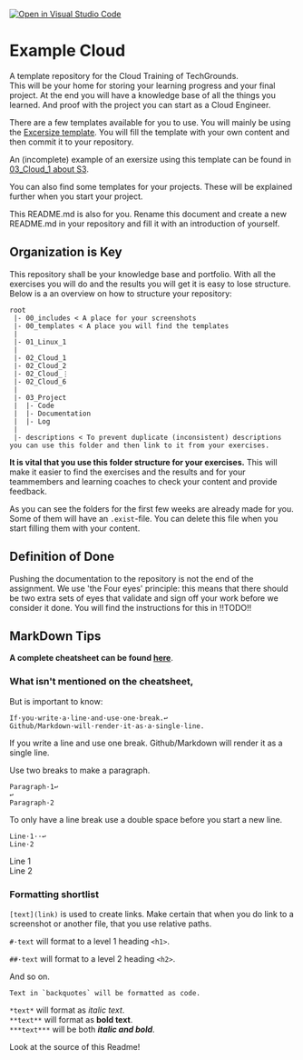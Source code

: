 [![Open in Visual Studio Code](https://classroom.github.com/assets/open-in-vscode-c66648af7eb3fe8bc4f294546bfd86ef473780cde1dea487d3c4ff354943c9ae.svg)](https://classroom.github.com/online_ide?assignment_repo_id=7768936&assignment_repo_type=AssignmentRepo)
# Example Cloud
A template repository for the Cloud Training of TechGrounds.  
This will be your home for storing your learning progress and your final project. At the end you will have a knowledge base of all the things you learned. And proof with the project you can start as a Cloud Engineer.

There are a few templates available for you to use. You will mainly be using the [Excersize template](../00_templates/excersize.md). You will fill the template with your own content and then commit it to your repository.

An (incomplete) example of an exersize using this template can be found in [03_Cloud_1 about S3](./sprint_2/S3.md).

You can also find some templates for your projects. These will be explained further when you start your project.

This README.md is also for you. Rename this document and create a new README.md in your repository and fill it with an introduction of yourself.

## Organization is Key
This repository shall be your knowledge base and portfolio. With all the exercises you will do and the results you will get it is easy to lose structure. Below is a an overview on how to structure your repository:
```
root
 |- 00_includes < A place for your screenshots
 |- 00_templates < A place you will find the templates
 |
 |- 01_Linux_1
 |
 |- 02_Cloud_1
 |- 02_Cloud_2
 |- 02_Cloud_⋮
 |- 02_Cloud_6
 |
 |- 03_Project
 |  |- Code
 |  |- Documentation
 |  |- Log
 |
 |- descriptions < To prevent duplicate (inconsistent) descriptions you can use this folder and then link to it from your exercises.
```
**It is vital that you use this folder structure for your exercises.** This will make it easier to find the exercises and the results and for your teammembers and learning coaches to check your content and provide feedback.

As you can see the folders for the first few weeks are already made for you. Some of them will have an `.exist`-file. You can delete this file when you start filling them with your content.

## Definition of Done
Pushing the documentation to the repository is not the end of the assignment. We use 'the Four eyes' principle: this means that there should be two extra sets of eyes that validate and sign off your work before we consider it done. You will find the instructions for this in !!TODO!!

## MarkDown Tips
**A complete cheatsheet can be found [here](https://devhints.io/markdown)**.

### What isn't mentioned on the cheatsheet,
But is important to know:
```
If·you·write·a·line·and·use·one·break.↩
Github/Markdown·will·render·it·as·a·single·line.
```
If you write a line and use one break.
Github/Markdown will render it as a single line.

Use two breaks to make a paragraph.
```
Paragraph·1↩
↩
Paragraph·2
```
To only have a line break use a double space before you start a new line.

```
Line·1··↩
Line·2
```
Line 1  
Line 2
### Formatting shortlist
`[text](link)` is used to create links. Make certain that when you do link to a screenshot or another file, that you use relative paths.

`#·text` will format to a level 1 heading `<h1>`.

`##·text` will format to a level 2 heading `<h2>`.

And so on.

```
Text in `backquotes` will be formatted as code.
```

`*text*` will format as *italic text*.  
`**text**` will format as **bold text**.  
`***text***` will be both ***italic and bold***.

Look at the source of this Readme!